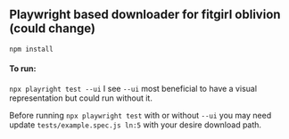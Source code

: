 ## Playwright based downloader for fitgirl oblivion (could change)
`npm install`

#### To run:
`npx playright test --ui`
I see `--ui` most beneficial to have a visual representation but could run without it.

Before running `npx playwright test` with or without `--ui` you may need update `tests/example.spec.js ln:5` with your desire download path.
